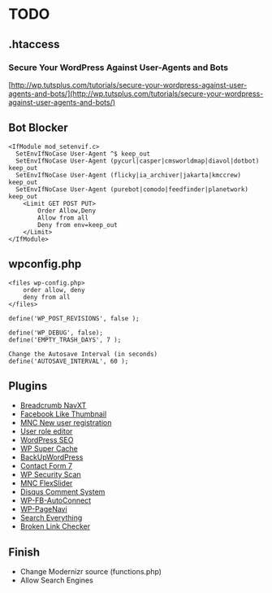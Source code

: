 # TODO

## .htaccess

### Secure Your WordPress Against User-Agents and Bots
[http://wp.tutsplus.com/tutorials/secure-your-wordpress-against-user-agents-and-bots/](http://wp.tutsplus.com/tutorials/secure-your-wordpress-against-user-agents-and-bots/)

## Bot Blocker
    <IfModule mod_setenvif.c>
      SetEnvIfNoCase User-Agent ^$ keep_out
      SetEnvIfNoCase User-Agent (pycurl|casper|cmsworldmap|diavol|dotbot) keep_out
      SetEnvIfNoCase User-Agent (flicky|ia_archiver|jakarta|kmccrew) keep_out
      SetEnvIfNoCase User-Agent (purebot|comodo|feedfinder|planetwork) keep_out
      	<Limit GET POST PUT>
	    	Order Allow,Deny
	    	Allow from all
	    	Deny from env=keep_out
  		</Limit>
    </IfModule>

## wpconfig.php
    <files wp-config.php>
    	order allow, deny
    	deny from all
    </files>

    define('WP_POST_REVISIONS', false );

    define('WP_DEBUG', false);
    define('EMPTY_TRASH_DAYS', 7 );

    Change the Autosave Interval (in seconds)
    define('AUTOSAVE_INTERVAL', 60 );

## Plugins
* [Breadcrumb NavXT](http://wordpress.org/extend/plugins/breadcrumb-navxt/)
* [Facebook Like Thumbnail](http://wordpress.org/extend/plugins/facebook-like-thumbnail/)
* [MNC New user registration](https://github.com/matmancini/mnc-user-registration)
* [User role editor](http://wordpress.org/extend/plugins/user-role-editor/)
* [WordPress SEO](http://wordpress.org/extend/plugins/wordpress-seo/)
* [WP Super Cache](http://wordpress.org/extend/plugins/wp-super-cache/)
* [BackUpWordPress](http://wordpress.org/extend/plugins/backupwordpress/)
* [Contact Form 7](http://wordpress.org/extend/plugins/contact-form-7/)
* [WP Security Scan](http://wordpress.org/extend/plugins/wp-security-scan/)
* [MNC FlexSlider](https://github.com/matmancini/mnc-flex-slider)
* [Disqus Comment System](https://wordpress.org/extend/plugins/disqus-comment-system/)
* [WP-FB-AutoConnect](http://wordpress.org/extend/plugins/wp-fb-autoconnect/)
* [WP-PageNavi](http://wordpress.org/extend/plugins/wp-pagenavi/)
* [Search Everything](http://wordpress.org/extend/plugins/search-everything/)
* [Broken Link Checker](http://wordpress.org/extend/plugins/broken-link-checker/)

## Finish
* Change Modernizr source (functions.php)
* Allow Search Engines
